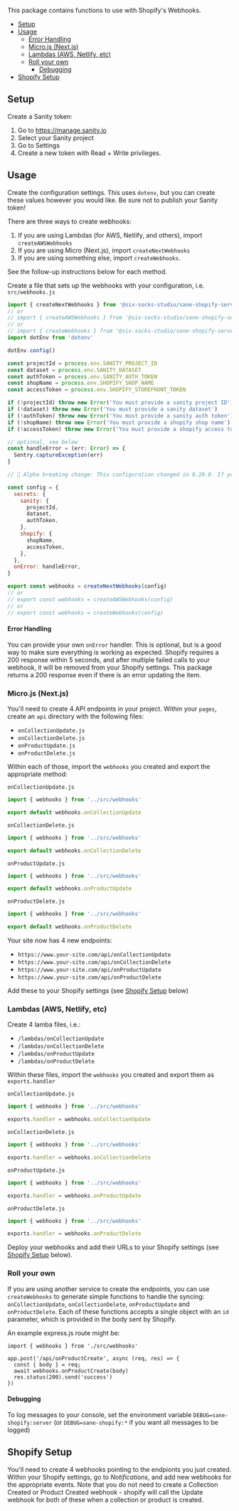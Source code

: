 This package contains functions to use with Shopify's Webhooks.

<!-- toc -->
- [Setup](#setup)
- [Usage](#usage)
    - [Error Handling](#error-handling)
  - [Micro.js (Next.js)](#microjs-nextjs)
  - [Lambdas (AWS, Netlify, etc)](#lambdas-aws-netlify-etc)
  - [Roll your own](#roll-your-own)
    - [Debugging](#debugging)
- [Shopify Setup](#shopify-setup)

<!-- tocstop -->

## Setup

Create a Sanity token:

1. Go to https://manage.sanity.io
2. Select your Sanity project
3. Go to Settings
4. Create a new token with Read + Write privileges.

## Usage

Create the configuration settings. This uses `dotenv`, but you can create these values however you would like. Be sure not to publish your Sanity token!

There are three ways to create webhooks:

1. If you are using Lambdas (for AWS, Netlify, and others), import `createAWSWebhooks`
2. If you are using Micro (Next.js), import `createNextWebhooks`
3. If you are using something else, import `createWebhooks`.

See the follow-up instructions below for each method.

Create a file that sets up the webhooks with your configuration, i.e. `src/webhooks.js`

```js
import { createNextWebhooks } from '@six-socks-studio/sane-shopify-server'
// or
// import { createAWSWebhooks } from '@six-socks-studio/sane-shopify-server'
// or
// import { createWebhooks } from '@six-socks-studio/sane-shopify-server'
import dotEnv from 'dotenv'

dotEnv.config()

const projectId = process.env.SANITY_PROJECT_ID
const dataset = process.env.SANITY_DATASET
const authToken = process.env.SANITY_AUTH_TOKEN
const shopName = process.env.SHOPIFY_SHOP_NAME
const accessToken = process.env.SHOPIFY_STOREFRONT_TOKEN

if (!projectId) throw new Error('You must provide a sanity project ID')
if (!dataset) throw new Error('You must provide a sanity dataset')
if (!authToken) throw new Error('You must provide a sanity auth token')
if (!shopName) throw new Error('You must provide a shopify shop name')
if (!accessToken) throw new Error('You must provide a shopify access token')

// optional, see below
const handleError = (err: Error) => {
  Sentry.captureException(err)
}

// 🚨 Alpha breaking change: This configuration changed in 0.20.0. If you are getting errors after updating, put your `onError` handler on the `config` object, and pass that object into `createWebhooks` as the sole argument.

const config = {
  secrets: {
    sanity: {
      projectId,
      dataset,
      authToken,
    },
    shopify: {
      shopName,
      accessToken,
    },
  },
  onError: handleError,
}

export const webhooks = createNextWebhooks(config)
// or
// export const webhooks = createAWSWebhooks(config)
// or
// export const webhooks = createWebhooks(config)
```

#### Error Handling

You can provide your own `onError` handler. This is optional, but is a good way to make sure everything is working as expected. Shopify requires a 200 response within 5 seconds, and after multiple failed calls to your webhook, it will be removed from your Shopify settings. This package returns a 200 response even if there is an error updating the item.

### Micro.js (Next.js)

You'll need to create 4 API endpoints in your project. Within your `pages`, create an `api` directory with the following files:

- `onCollectionUpdate.js`
- `onCollectionDelete.js`
- `onProductUpdate.js`
- `onProductDelete.js`

Within each of those, import the `webhooks` you created and export the appropriate method:

`onCollectionUpdate.js`

```js
import { webhooks } from '../src/webhooks'

export default webhooks.onCollectionUpdate
```

`onCollectionDelete.js`

```js
import { webhooks } from '../src/webhooks'

export default webhooks.onCollectionDelete
```

`onProductUpdate.js`

```js
import { webhooks } from '../src/webhooks'

export default webhooks.onProductUpdate
```

`onProductDelete.js`

```js
import { webhooks } from '../src/webhooks'

export default webhooks.onProductDelete
```

Your site now has 4 new endpoints:

- `https://www.your-site.com/api/onCollectionUpdate`
- `https://www.your-site.com/api/onCollectionDelete`
- `https://www.your-site.com/api/onProductUpdate`
- `https://www.your-site.com/api/onProductDelete`

Add these to your Shopify settings (see [Shopify Setup](#Shopify-Setup) below)

### Lambdas (AWS, Netlify, etc)

Create 4 lamba files, i.e.:

- `/lambdas/onCollectionUpdate`
- `/lambdas/onCollectionDelete`
- `/lambdas/onProductUpdate`
- `/lambdas/onProductDelete`

Within these files, import the `webhooks` you created and export them as `exports.handler`

`onCollectionUpdate.js`

```js
import { webhooks } from '../src/webhooks'

exports.handler = webhooks.onCollectionUpdate
```

`onCollectionDelete.js`

```js
import { webhooks } from '../src/webhooks'

exports.handler = webhooks.onCollectionDelete
```

`onProductUpdate.js`

```js
import { webhooks } from '../src/webhooks'

exports.handler = webhooks.onProductUpdate
```

`onProductDelete.js`

```js
import { webhooks } from '../src/webhooks'

exports.handler = webhooks.onProductDelete
```

Deploy your webhooks and add their URLs to your Shopify settings (see [Shopify Setup](#Shopify-Setup) below).

### Roll your own

If you are using another service to create the endpoints, you can use `createWebhooks` to generate simple functions to handle the syncing: `onCollectionUpdate`, `onCollectionDelete`, `onProductUpdate` and `onProductDelete`. Each of these functions accepts a single object with an `id` parameter, which is provided in the body sent by Shopify.

An example express.js route might be:

```
import { webhooks } from './src/webhooks'

app.post('/api/onProductCreate', async (req, res) => {
  const { body } = req;
  await webhooks.onProductCreate(body)
  res.status(200).send('success')
})
```

#### Debugging

To log messages to your console, set the environment variable `DEBUG=sane-shopify:server` (or `DEBUG=sane-shopify:*` if you want all messages to be logged)

## Shopify Setup

You'll need to create 4 webhooks pointing to the endpionts you just created. Within your Shopify settings, go to _Notifications_, and add new webhooks for the appropriate events. Note that you do not need to create a Collection Created or Product Created webhook - shopify will call the Update webhook for both of these when a collection or product is created.
